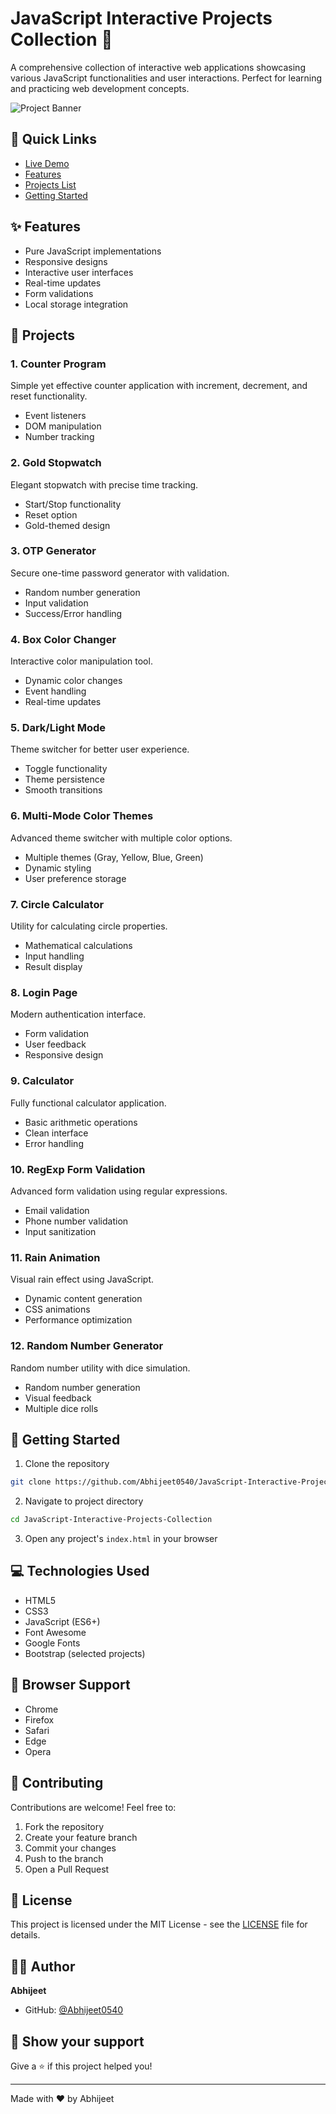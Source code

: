 # JavaScript Interactive Projects Collection 🚀

A comprehensive collection of interactive web applications showcasing various JavaScript functionalities and user interactions. Perfect for learning and practicing web development concepts.

![Project Banner](assets/banner.png)

## 📌 Quick Links
- [Live Demo](https://abhijeet0540.github.io/JavaScript-Interactive-Projects-Collection/)
- [Features](#features)
- [Projects List](#projects)
- [Getting Started](#getting-started)

## ✨ Features
- Pure JavaScript implementations
- Responsive designs
- Interactive user interfaces
- Real-time updates
- Form validations
- Local storage integration

## 🎯 Projects

### 1. Counter Program
Simple yet effective counter application with increment, decrement, and reset functionality.
- Event listeners
- DOM manipulation
- Number tracking

### 2. Gold Stopwatch
Elegant stopwatch with precise time tracking.
- Start/Stop functionality
- Reset option
- Gold-themed design

### 3. OTP Generator
Secure one-time password generator with validation.
- Random number generation
- Input validation
- Success/Error handling

### 4. Box Color Changer
Interactive color manipulation tool.
- Dynamic color changes
- Event handling
- Real-time updates

### 5. Dark/Light Mode
Theme switcher for better user experience.
- Toggle functionality
- Theme persistence
- Smooth transitions

### 6. Multi-Mode Color Themes
Advanced theme switcher with multiple color options.
- Multiple themes (Gray, Yellow, Blue, Green)
- Dynamic styling
- User preference storage

### 7. Circle Calculator
Utility for calculating circle properties.
- Mathematical calculations
- Input handling
- Result display

### 8. Login Page
Modern authentication interface.
- Form validation
- User feedback
- Responsive design

### 9. Calculator
Fully functional calculator application.
- Basic arithmetic operations
- Clean interface
- Error handling

### 10. RegExp Form Validation
Advanced form validation using regular expressions.
- Email validation
- Phone number validation
- Input sanitization

### 11. Rain Animation
Visual rain effect using JavaScript.
- Dynamic content generation
- CSS animations
- Performance optimization

### 12. Random Number Generator
Random number utility with dice simulation.
- Random number generation
- Visual feedback
- Multiple dice rolls

## 🚀 Getting Started

1. Clone the repository
```bash
git clone https://github.com/Abhijeet0540/JavaScript-Interactive-Projects-Collection.git
```

2. Navigate to project directory
```bash
cd JavaScript-Interactive-Projects-Collection
```

3. Open any project's `index.html` in your browser

## 💻 Technologies Used
- HTML5
- CSS3
- JavaScript (ES6+)
- Font Awesome
- Google Fonts
- Bootstrap (selected projects)

## 📱 Browser Support
- Chrome
- Firefox
- Safari
- Edge
- Opera

## 🤝 Contributing
Contributions are welcome! Feel free to:
1. Fork the repository
2. Create your feature branch
3. Commit your changes
4. Push to the branch
5. Open a Pull Request

## 📝 License
This project is licensed under the MIT License - see the [LICENSE](LICENSE) file for details.

## 👨‍💻 Author
**Abhijeet**
- GitHub: [@Abhijeet0540](https://github.com/Abhijeet0540)

## 🌟 Show your support
Give a ⭐️ if this project helped you!

---
Made with ❤️ by Abhijeet